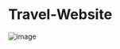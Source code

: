 # Travel-Website
![image](https://github.com/SiwarFalah/Travel-Website/assets/88752560/59bfea25-1564-4de1-9855-c85d3703b961)

